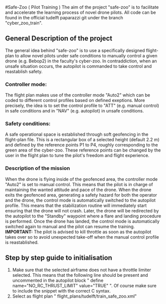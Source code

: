 #Safe-Zoo ( Pilot Training )
The aim of the project "safe-zoo" is to facilitate and accelerate the learning process of novel drone pilots. All code can be found in the official tudelft paparazzi git under the branch "cyber_zoo_train". 
## General Description of the project
The general idea behind "safe-zoo" is to use a specifically designed flight-plan to allow novel pilots under safe conditions to manually control a given drone (e.g. Bebop2) in the faculty's cyber-zoo. In contraddiction, when an unsafe situation occurs, the autopilot is commanded to take control and reastablish safety.
### Controller mode:
The flight plan makes use of the controller mode "Auto2" which can be coded to different control profiles based on defined exeptions. More precisely, the idea is to set the control profile to "ATT" (e.g. manual control) in safe conditions and in "NAV" (e.g. autopilot) in unsafe conditions. 
### Safety conditions:
A safe operational space is established through soft geofencing in the flight-plan file. This is a rectangular box of a selected height (default 2.2 m) and defined by the reference points P1 to P4, roughly corresponding to the green area of the cyber-zoo. These reference points can be changed by the user in the flight plan to tune the pilot's freedom and flight experience. 
### Description of the mission 
When the drone is flying inside of the geofenced area, the controller mode "Auto2" is set to manual control. This means that the pilot is in charge of maintaining the wanted attitude and pace of the drone. When the drone exits the geofenced area, generating a safety hazard for both the operator and the drone, the control mode is automatically switched to the autopilot profile. This means that the stabilization routine will immediately start ensuring that the drone will not crash. Later, the drone will be redirected by the autopilot to the "Standby" waypoint where a flare and landing procedure is performed. Once the drone has landed, the control mode is automatically switched again to manual and the pilot can resume the training. \
**IMPORTANT:** The pilot is advised to kill throttle as soon as the autopilot takes over so to avoid unexpected take-off when the manual control profile is reastablished.  
## Step by step guide to initialisation
1. Make sure that the selected airframe does not have a throttle limiter selected. This means that the following line should be present and uncommented in the autopilot block " define name="NO_RC_THRUST_LIMIT" value="TRUE" ". Of course make sure to include the snippet with the correct C syntax.
2. Select as flight plan " flight_plans/tudelft/train_safe_zoo.xml"